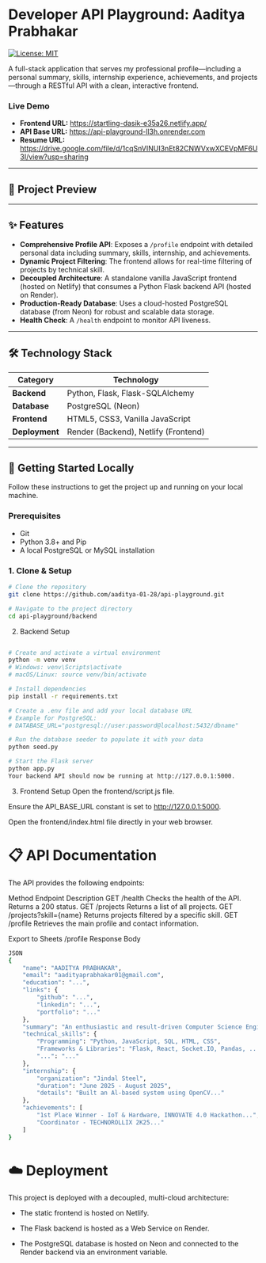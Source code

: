 # Developer API Playground: Aaditya Prabhakar

[![License: MIT](https://img.shields.io/badge/License-MIT-yellow.svg)](https://opensource.org/licenses/MIT)

A full-stack application that serves my professional profile—including a personal summary, skills, internship experience, achievements, and projects—through a RESTful API with a clean, interactive frontend.

### **Live Demo**
* **Frontend URL:**  https://startling-dasik-e35a26.netlify.app/
* **API Base URL:**  https://api-playground-ll3h.onrender.com
* **Resume URL:**    https://drive.google.com/file/d/1cqSnVINUI3nEt82CNWVxwXCEVpMF6U3I/view?usp=sharing

---

## 📸 Project Preview



---

## ✨ Features

* **Comprehensive Profile API**: Exposes a `/profile` endpoint with detailed personal data including summary, skills, internship, and achievements.
* **Dynamic Project Filtering**: The frontend allows for real-time filtering of projects by technical skill.
* **Decoupled Architecture**: A standalone vanilla JavaScript frontend (hosted on Netlify) that consumes a Python Flask backend API (hosted on Render).
* **Production-Ready Database**: Uses a cloud-hosted PostgreSQL database (from Neon) for robust and scalable data storage.
* **Health Check**: A `/health` endpoint to monitor API liveness.

---

## 🛠️ Technology Stack

| Category      | Technology                                                                                                                              |
| ------------- | --------------------------------------------------------------------------------------------------------------------------------------- |
| **Backend** | Python, Flask, Flask-SQLAlchemy                                                                                                         |
| **Database** | PostgreSQL (Neon)                                                                                                                       |
| **Frontend** | HTML5, CSS3, Vanilla JavaScript                                                                                                         |
| **Deployment**| Render (Backend), Netlify (Frontend)                                                                                                    |

---

## 🚀 Getting Started Locally

Follow these instructions to get the project up and running on your local machine.

### **Prerequisites**
* Git
* Python 3.8+ and Pip
* A local PostgreSQL or MySQL installation

### **1. Clone & Setup**
```bash
# Clone the repository
git clone https://github.com/aaditya-01-28/api-playground.git

# Navigate to the project directory
cd api-playground/backend
```
2. Backend Setup
```Bash

# Create and activate a virtual environment
python -m venv venv
# Windows: venv\Scripts\activate
# macOS/Linux: source venv/bin/activate

# Install dependencies
pip install -r requirements.txt

# Create a .env file and add your local database URL
# Example for PostgreSQL:
# DATABASE_URL="postgresql://user:password@localhost:5432/dbname"

# Run the database seeder to populate it with your data
python seed.py

# Start the Flask server
python app.py
Your backend API should now be running at http://127.0.0.1:5000.
```
3. Frontend Setup
Open the frontend/script.js file.

Ensure the API_BASE_URL constant is set to http://127.0.0.1:5000.

Open the frontend/index.html file directly in your web browser.

# 📋 API Documentation
The API provides the following endpoints:

Method	Endpoint	Description
GET	/health	Checks the health of the API. Returns a 200 status.
GET	/projects	Returns a list of all projects.
GET	/projects?skill={name}	Returns projects filtered by a specific skill.
GET	/profile	Retrieves the main profile and contact information.

Export to Sheets
/profile Response Body
```bash
JSON
{
    "name": "AADITYA PRABHAKAR",
    "email": "aadityaprabhakar01@gmail.com",
    "education": "...",
    "links": {
        "github": "...",
        "linkedin": "...",
        "portfolio": "..."
    },
    "summary": "An enthusiastic and result-driven Computer Science Engineer...",
    "technical_skills": {
        "Programming": "Python, JavaScript, SQL, HTML, CSS",
        "Frameworks & Libraries": "Flask, React, Socket.IO, Pandas, ...",
        "...": "..."
    },
    "internship": {
        "organization": "Jindal Steel",
        "duration": "June 2025 - August 2025",
        "details": "Built an Al-based system using OpenCV..."
    },
    "achievements": [
        "1st Place Winner - IoT & Hardware, INNOVATE 4.0 Hackathon...",
        "Coordinator - TECHNOROLLIX 2K25..."
    ]
}
```
# ☁️ Deployment
This project is deployed with a decoupled, multi-cloud architecture:

* The static frontend is hosted on Netlify.

* The Flask backend is hosted as a Web Service on Render.

* The PostgreSQL database is hosted on Neon and connected to the Render backend via an environment variable.
